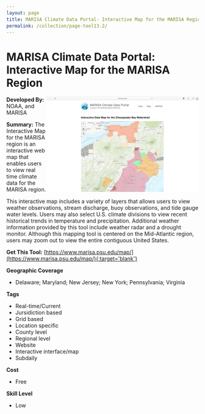 ```yaml
---
layout: page
title: MARISA Climate Data Portal- Interactive Map for the MARISA Region
permalink: /collection/page-tool13.2/
---
```

# MARISA Climate Data Portal: Interactive Map for the MARISA Region

<img src="/images/scaled_250_400/TOOLID_13.2_ScreenCapture-1.png" style="max-height:250px;max-width:400;" align="right"/>

**Developed By:** NOAA, and MARISA

**Summary:** The Interactive Map for the MARISA region is an interactive web map that enables users to view real time climate data for the MARISA region.

This interactive map includes a variety of layers that allows users to view weather observations, stream discharge, buoy observations, and tide gauge water levels. Users may also select U.S. climate divisions to view recent historical trends in temperature and precipitation. Additional weather information provided by this tool include weather radar and a drought monitor. Although this mapping tool is centered on the Mid-Atlantic region, users may zoom out to view the entire contiguous United States. 

**Get This Tool:** [https://www.marisa.psu.edu/map/](https://www.marisa.psu.edu/map/){:target='blank'}

**Geographic Coverage**

* Delaware; Maryland; New Jersey; New York; Pennsylvania; Virginia

**Tags**

*  Real-time/Current
*  Jursidiction based
*  Grid based
*  Location specific
*  County level
*  Regional level
*  Website
*  Interactive interface/map
*  Subdaily

**Cost**

* Free

**Skill Level**

* Low
